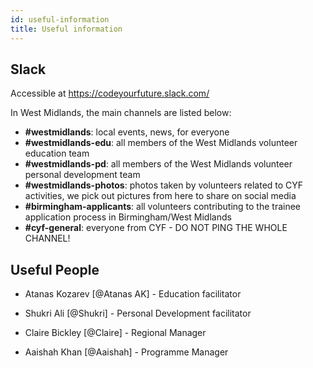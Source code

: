 ```yaml
---
id: useful-information
title: Useful information
---
```


## Slack

Accessible at https://codeyourfuture.slack.com/

In West Midlands, the main channels are listed below:

- **\#westmidlands**: local events, news, for everyone
- **\#westmidlands-edu**: all members of the West Midlands volunteer education team
- **\#westmidlands-pd**: all members of the West Midlands volunteer personal development team
- **\#westmidlands-photos**: photos taken by volunteers related to CYF activities, we pick out pictures from here to share on social media
- **\#birmingham-applicants**: all volunteers contributing to the trainee application process in Birmingham/West Midlands
- **\#cyf-general**: everyone from CYF - DO NOT PING THE WHOLE CHANNEL!

## Useful People

- Atanas Kozarev [@Atanas AK] - Education facilitator

- Shukri Ali [@Shukri] - Personal Development facilitator

- Claire Bickley [@Claire] - Regional Manager

- Aaishah Khan [@Aaishah] - Programme Manager

